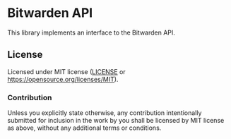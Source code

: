 # Bitwarden API

This library implements an interface to the Bitwarden API.

## License

Licensed under MIT license ([LICENSE](LICENSE) or https://opensource.org/licenses/MIT).

### Contribution

Unless you explicitly state otherwise, any contribution intentionally submitted
for inclusion in the work by you shall be licensed by MIT license as above, without any
additional terms or conditions.
